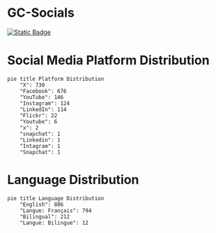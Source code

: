 # GC-Socials
[![Static Badge](https://img.shields.io/badge/Open%20in%20Flatdata%20Viewer-FF00E8?style=for-the-badge&logo=github&logoColor=black)](https://flatgithub.com/PatLittle/GC-Socials)


# Social Media Platform Distribution

```mermaid
pie title Platform Distribution
    "X": 730
    "Facebook": 676
    "YouTube": 146
    "Instagram": 124
    "LinkedIn": 114
    "Flickr": 22
    "Youtube": 6
    "x": 2
    "snapchat": 1
    "Linkedin": 1
    "Intagram": 1
    "Snapchat": 1
```

# Language Distribution

```mermaid
pie title Language Distribution
    "English": 806
    "Langue: Français": 794
    "Bilingual": 212
    "Langue: Bilingue": 12
```